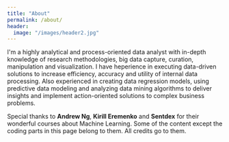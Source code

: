 ```yaml
---
title: "About"
permalink: /about/
header:
  image: "/images/header2.jpg"
---
```


I'm a highly analytical and process-oriented data analyst with in-depth knowledge of research methodologies, big data capture, curation, manipulation and visualization. I have heperience in executing data-driven solutions to increase efficiency, accuracy and utility of internal data processing. Also experienced in creating data regression models, using predictive data modeling and analyzing data mining algorithms to deliver insights and implement action-oriented solutions to complex business problems. 

Special thanks to **Andrew Ng**, **Kirill Eremenko** and **Sentdex** for their wonderful courses about Machine Learning.
Some of the content except the coding parts in this page belong to them. All credits go to them.
